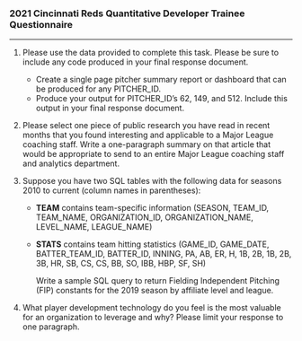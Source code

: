 ### 2021 Cincinnati Reds Quantitative Developer Trainee Questionnaire
---
1. Please use the data provided to complete this task.  Please be sure to include any code produced in your final response document.
    - Create a single page pitcher summary report or dashboard that can be produced for any PITCHER_ID.
    - Produce your output for PITCHER_ID’s 62, 149, and 512. Include this output in your final response document.

2. Please select one piece of public research you have read in recent months that you found interesting and applicable to a Major League coaching staff.  Write a one-paragraph summary on that article that would be appropriate to send to an entire Major League coaching staff and analytics department.

3. Suppose you have two SQL tables with the following data for seasons 2010 to current (column names in parentheses):
    - **TEAM** contains team-specific information (SEASON, TEAM_ID, TEAM_NAME, ORGANIZATION_ID, ORGANIZATION_NAME, LEVEL_NAME, LEAGUE_NAME) 
    - **STATS** contains team hitting statistics (GAME_ID, GAME_DATE, BATTER_TEAM_ID, BATTER_ID, INNING, PA, AB, ER, H, 1B, 2B, 1B, 2B, 3B, HR, SB, CS, CS, BB, SO, IBB, HBP, SF, SH)

        Write a sample SQL query to return Fielding Independent Pitching (FIP) constants for the 2019 season by affiliate level and league.

4. What player development technology do you feel is the most valuable for an organization to leverage and why? Please limit your response to one paragraph.